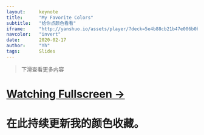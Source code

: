 ```yaml
---
layout:     keynote
title:      "My Favorite Colors"
subtitle:   "给你点颜色看看"
iframe:     "http://yanshuo.io/assets/player/?deck=5e4b88cb21b47e006b0be6b3"
navcolor:   "invert"
date:       2020-02-17
author:     "Yh"
tags:       Slides
---
```


>下滑查看更多内容

# [Watching Fullscreen → ](http://yanshuo.io/assets/player/?deck=5e4b88cb21b47e006b0be6b3)

# 在此持续更新我的颜色收藏。
